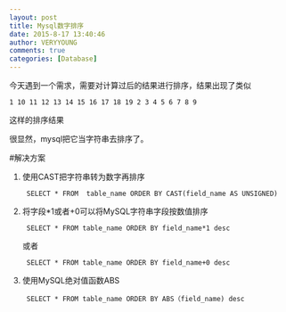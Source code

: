 ```yaml
---
layout: post
title: Mysql数字排序
date: 2015-8-17 13:40:46
author: VERYYOUNG
comments: true
categories: [Database]
---
```



今天遇到一个需求，需要对计算过后的结果进行排序，结果出现了类似

	1 10 11 12 13 14 15 16 17 18 19 2 3 4 5 6 7 8 9

这样的排序结果

很显然，mysql把它当字符串去排序了。

#解决方案

1. 使用CAST把字符串转为数字再排序

		SELECT * FROM  table_name ORDER BY CAST(field_name AS UNSIGNED) 

2. 将字段*1或者+0可以将MySQL字符串字段按数值排序

		SELECT * FROM table_name ORDER BY field_name*1 desc

    或者

		SELECT * FROM table_name ORDER BY field_name+0 desc 
3. 使用MySQL绝对值函数ABS

		SELECT * FROM table_name ORDER BY ABS（field_name) desc 








